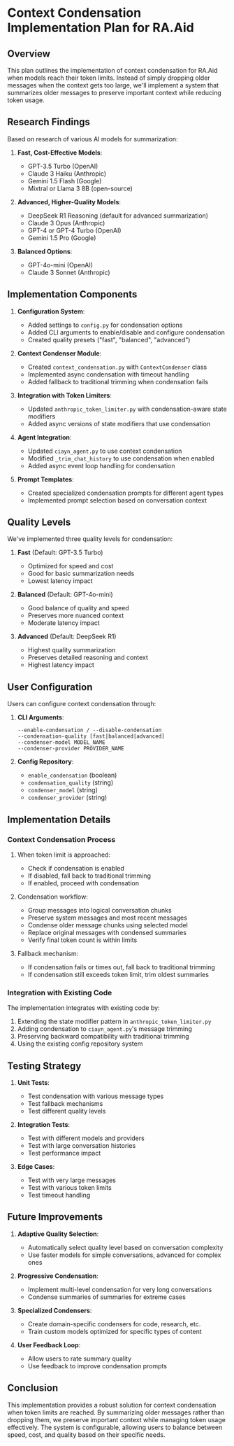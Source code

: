 # Context Condensation Implementation Plan for RA.Aid

## Overview

This plan outlines the implementation of context condensation for RA.Aid when models reach their token limits. Instead of simply dropping older messages when the context gets too large, we'll implement a system that summarizes older messages to preserve important context while reducing token usage.

## Research Findings

Based on research of various AI models for summarization:

1. **Fast, Cost-Effective Models**:
   - GPT-3.5 Turbo (OpenAI)
   - Claude 3 Haiku (Anthropic)
   - Gemini 1.5 Flash (Google)
   - Mixtral or Llama 3 8B (open-source)

2. **Advanced, Higher-Quality Models**:
   - DeepSeek R1 Reasoning (default for advanced summarization)
   - Claude 3 Opus (Anthropic)
   - GPT-4 or GPT-4 Turbo (OpenAI)
   - Gemini 1.5 Pro (Google)

3. **Balanced Options**:
   - GPT-4o-mini (OpenAI)
   - Claude 3 Sonnet (Anthropic)

## Implementation Components

1. **Configuration System**:
   - Added settings to `config.py` for condensation options
   - Added CLI arguments to enable/disable and configure condensation
   - Created quality presets ("fast", "balanced", "advanced")

2. **Context Condenser Module**:
   - Created `context_condensation.py` with `ContextCondenser` class
   - Implemented async condensation with timeout handling
   - Added fallback to traditional trimming when condensation fails

3. **Integration with Token Limiters**:
   - Updated `anthropic_token_limiter.py` with condensation-aware state modifiers
   - Added async versions of state modifiers that use condensation

4. **Agent Integration**:
   - Updated `ciayn_agent.py` to use context condensation
   - Modified `_trim_chat_history` to use condensation when enabled
   - Added async event loop handling for condensation

5. **Prompt Templates**:
   - Created specialized condensation prompts for different agent types
   - Implemented prompt selection based on conversation context

## Quality Levels

We've implemented three quality levels for condensation:

1. **Fast** (Default: GPT-3.5 Turbo)
   - Optimized for speed and cost
   - Good for basic summarization needs
   - Lowest latency impact

2. **Balanced** (Default: GPT-4o-mini)
   - Good balance of quality and speed
   - Preserves more nuanced context
   - Moderate latency impact

3. **Advanced** (Default: DeepSeek R1)
   - Highest quality summarization
   - Preserves detailed reasoning and context
   - Highest latency impact

## User Configuration

Users can configure context condensation through:

1. **CLI Arguments**:
   ```
   --enable-condensation / --disable-condensation
   --condensation-quality [fast|balanced|advanced]
   --condenser-model MODEL_NAME
   --condenser-provider PROVIDER_NAME
   ```

2. **Config Repository**:
   - `enable_condensation` (boolean)
   - `condensation_quality` (string)
   - `condenser_model` (string)
   - `condenser_provider` (string)

## Implementation Details

### Context Condensation Process

1. When token limit is approached:
   - Check if condensation is enabled
   - If disabled, fall back to traditional trimming
   - If enabled, proceed with condensation

2. Condensation workflow:
   - Group messages into logical conversation chunks
   - Preserve system messages and most recent messages
   - Condense older message chunks using selected model
   - Replace original messages with condensed summaries
   - Verify final token count is within limits

3. Fallback mechanism:
   - If condensation fails or times out, fall back to traditional trimming
   - If condensation still exceeds token limit, trim oldest summaries

### Integration with Existing Code

The implementation integrates with existing code by:

1. Extending the state modifier pattern in `anthropic_token_limiter.py`
2. Adding condensation to `ciayn_agent.py`'s message trimming
3. Preserving backward compatibility with traditional trimming
4. Using the existing config repository system

## Testing Strategy

1. **Unit Tests**:
   - Test condensation with various message types
   - Test fallback mechanisms
   - Test different quality levels

2. **Integration Tests**:
   - Test with different models and providers
   - Test with large conversation histories
   - Test performance impact

3. **Edge Cases**:
   - Test with very large messages
   - Test with various token limits
   - Test timeout handling

## Future Improvements

1. **Adaptive Quality Selection**:
   - Automatically select quality level based on conversation complexity
   - Use faster models for simple conversations, advanced for complex ones

2. **Progressive Condensation**:
   - Implement multi-level condensation for very long conversations
   - Condense summaries of summaries for extreme cases

3. **Specialized Condensers**:
   - Create domain-specific condensers for code, research, etc.
   - Train custom models optimized for specific types of content

4. **User Feedback Loop**:
   - Allow users to rate summary quality
   - Use feedback to improve condensation prompts

## Conclusion

This implementation provides a robust solution for context condensation when token limits are reached. By summarizing older messages rather than dropping them, we preserve important context while managing token usage effectively. The system is configurable, allowing users to balance between speed, cost, and quality based on their specific needs.